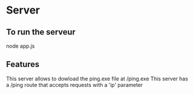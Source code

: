 # Server

## To run the serveur

node app.js

## Features

This server allows to dowload the ping.exe file at /ping.exe
This server has a /ping route that accepts requests with a 'ip' parameter
